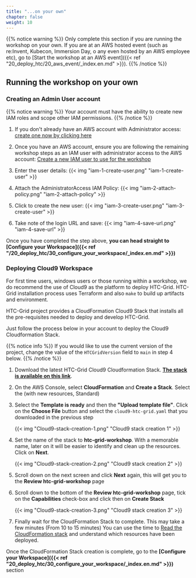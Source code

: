 ```yaml
---
title: "...on your own"
chapter: false
weight: 10
---
```


{{% notice warning %}}
Only complete this section if you are running the workshop on your own. If you are at an AWS hosted event (such as re:Invent, Kubecon, Immersion Day, o any even hosted by an AWS employee etc), go to [Start the workshop at an AWS event]({{< ref "20_deploy_htc/20_aws_event/_index.en.md" >}}).
{{% /notice %}}

## Running the workshop on your own

### Creating an Admin User account

{{% notice warning %}}
Your account must have the ability to create new IAM roles and scope other IAM permissions.
{{% /notice %}}

1. If you don't already have an AWS account with Administrator access: [create
one now by clicking here](https://aws.amazon.com/getting-started/)

1. Once you have an AWS account, ensure you are following the remaining workshop steps
as an IAM user with administrator access to the AWS account:
[Create a new IAM user to use for the workshop](https://console.aws.amazon.com/iam/home?#/users$new)

1. Enter the user details:
{{< img "iam-1-create-user.png"  "iam-1-create-user" >}}

1. Attach the AdministratorAccess IAM Policy:
{{< img "iam-2-attach-policy.png"  "iam-2-attach-policy" >}}

1. Click to create the new user:
{{< img "iam-3-create-user.png"  "iam-3-create-user" >}}

1. Take note of the login URL and save:
{{< img "iam-4-save-url.png"  "iam-4-save-url" >}}


Once you have completed the step above, **you can head straight to [Configure your Workspace]({{< ref "/20_deploy_htc/30_configure_your_workspace/_index.en.md" >}})**



### Deploying Cloud9 Workspace

For first time users, windows users or those running within a workshop, we do recommend the use of Cloud9 as the platform to deploy HTC-Grid. HTC-Grid installation process uses Terraform and also `make` to build up artifacts and environment. 

HTC-Grid project provides a CloudFormation Cloud9 Stack that installs all the pre-requisites needed to deploy and develop HTC-Grid. 

Just follow the process below in your account to deploy the Cloud9 Cloudformation Stack. 

{{% notice info %}}
If you would like to use the current version of the project, change the value of the `HTCGridVersion` field to `main` in step 4 below.
{{% /notice %}}

1. Download the latest HTC-Grid Cloud9 Cloudformation Stack. **[The stack is available on this link](https://raw.githubusercontent.com/awslabs/aws-htc-grid/main/deployment/dev_environment_cloud9/cfn/cloud9-htc-grid.yaml)**.

1. On the AWS Console, select **CloudFormation** and **Create a Stack**. Select the (with new resources, Standard)

1. Select the **Template is ready** and then the **"Upload template file"**. Click on the **Choose File** button and select the `cloud9-htc-grid.yaml` that you downloaded in the previous step

    {{< img "Cloud9-stack-creation-1.png" "Cloud9 stack creation 1" >}}

1. Set the name of the stack to **htc-grid-workshop**. With a memorable name, later on it will be easier to identify and clean up the resources. Click on **Next**.

    {{< img "Cloud9-stack-creation-2.png" "Cloud9 stack creation 2" >}}

1. Scroll down on the next screen and click **Next** again, this will get you to the **Review htc-grid-workshop** page

1. Scroll down to the bottom of the **Review htc-grid-workshop** page, tick on the **Capabilities** check-box and click then on **Create Stack**

    {{< img "Cloud9-stack-creation-3.png" "Cloud9 stack creation 3" >}}

1. Finally wait for the CloudFormation Stack to complete. This may take a few minutes (From 10 to 15 minutes) You can use the time to [Read the CloudFormation stack](https://github.com/awslabs/aws-htc-grid/blob/main/deployment/dev_environment_cloud9/cfn/cloud9-htc-grid.yaml) and understand which resources have been deployed.


Once the CloudFormation Stack creation is complete, go to the **[Configure your Workspace]({{< ref "20_deploy_htc/30_configure_your_workspace/_index.en.md" >}})** section